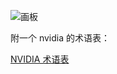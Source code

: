 ![画板](https://cdn.nlark.com/yuque/0/2025/jpeg/2639475/1736132986850-b4df169d-35a9-461f-8243-6c742392591e.jpeg)

附一个 nvidia 的术语表：

[NVIDIA 术语表](https://www.nvidia.cn/glossary/)

